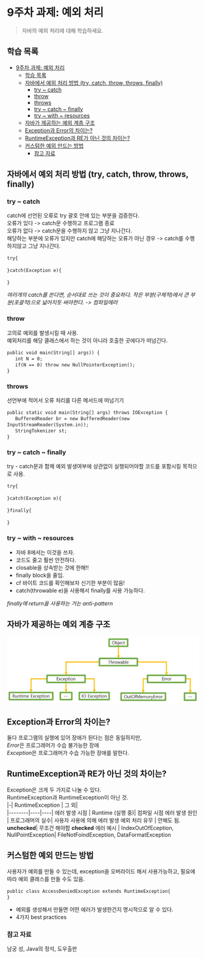 # 9주차 과제: 예외 처리
> 자바의 예외 처리에 대해 학습하세요.

## 학습 목록 
- [9주차 과제: 예외 처리](#9주차-과제-예외-처리)
  - [학습 목록](#학습-목록)
  - [자바에서 예외 처리 방법 (try, catch, throw, throws, finally)](#자바에서-예외-처리-방법-try-catch-throw-throws-finally)
    - [try ~ catch](#try--catch)
    - [throw](#throw)
    - [throws](#throws)
    - [try ~ catch ~ finally](#try--catch--finally)
    - [try ~ with ~ resources](#try--with--resources)
  - [자바가 제공하는 예외 계층 구조](#자바가-제공하는-예외-계층-구조)
  - [Exception과 Error의 차이는?](#exception과-error의-차이는)
  - [RuntimeException과 RE가 아닌 것의 차이는?](#runtimeexception과-re가-아닌-것의-차이는)
  - [커스텀한 예외 만드는 방법](#커스텀한-예외-만드는-방법)
    - [참고 자료](#참고-자료)

## 자바에서 예외 처리 방법 (try, catch, throw, throws, finally)

### try ~ catch
catch에 선언된 오류로 try 괄호 안에 있는 부분을 검증한다.  
오류가 있다 -> catch문 수행하고 프로그램 종료  
오류가 없다 -> catch문을 수행하지 않고 그냥 지나간다.  
해당하는 부분에 오류가 있지만 catch에 해당하는 오류가 아닌 경우 -> catch를 수행하지않고 그냥 지나간다.  
```
try{

}catch(Exception e){

}
```
*여러개의 catch를 쓴다면, 순서대로 쓰는 것이 중요하다. 작은 부분(구체적)에서 큰 부분(포괄적)으로 넓어지듯 써야한다. -> 컴파일에러*
### throw
고의로 예외를 발생시킬 때 사용.  
예외처리를 해당 클래스에서 하는 것이 아니라 호출한 곳에다가 떠넘긴다.
```
public void main(String[] args)) {
   int N = 0;
   if(N == 0) throw new NullPointerException();
}
```

### throws
선언부에 적어서 오류 처리를 다른 메서드에 떠넘기기  
```
public static void main(String[] args) throws IOException {
   BufferedReader br = new BufferedReader(new InputStreamReader(System.in));
   StringTokenizer st;
}
```
### try ~ catch ~ finally
try - catch문과 함께 예외 발생여부에 상관없이 실행되어야할 코드를 포함시킬 목적으로 사용.  
```
try{

}catch(Exception e){

}finally{

}
```
### try ~ with ~ resources
- 자바 8에서는 이것을 쓰자.  
- 코드도 줄고 훨씬 안전하다.  
- closable을 상속받는 것에 한해!!
- finally block을 줄임.
- cf 바이트 코드를 확인해보자 신기한 부분이 많음!
- catch(throwable e)을 사용해서 finally를 사용 가능하다.

*finally에 return을 사용하는 거는 anti-pattern*
## 자바가 제공하는 예외 계층 구조
![structure](https://github.com/jaeeunjeong/Today-I-Learned/blob/master/Java/live-study/%EC%9E%90%EB%B0%94%EA%B0%80%20%EC%A0%9C%EA%B3%B5%ED%95%98%EB%8A%94%20%EC%98%88%EC%99%B8%20%EA%B3%84%EC%B8%B5%20%EA%B5%AC%EC%A1%B0.JPG)
## Exception과 Error의 차이는?
둘다 프로그램의 실행에 있어 장애가 된다는 점은 동일하지만,  
*Error*은 프로그래머가 수습 불가능한 장애  
*Exception*은 프로그래머가 수습 가능한 장애를 말한다.

## RuntimeException과 RE가 아닌 것의 차이는?
Exception은 크게 두 가지로 나눌 수 있다.  
RuntimeException과 RuntimeException이 아닌 것.  
|-| RuntimeException | 그 외|  
|--------|----|----|
에러 발생 시점 | Runtime (실행 중)| 컴파일 시점
에러 발생 원인 | 프로그래머의 실수| 사용자 사용에 의해 에러 발생 
예외 처리 유무 | 안해도 됨. **unchecked**| 무조건 해야함 **checked**
에러 예시 | IndexOutOfEception, NullPointException| FileNotFoindException, DataFormatException


## 커스텀한 예외 만드는 방법
사용자가 예외를 만들 수 있는데, exception을 오버라이드 해서 사용가능하고, 필요에 따라 예외 클래스를 만들 수도 있음.
```
public class AccessDeniedException extends RuntimeException{
}
```
- 예외를 생성해서 만들면 어떤 에러가 발생한건지 명시적으로 알 수 있다.
 - 4가지 best practices
### 참고 자료  
남궁 성, Java의 정석, 도우출판  
